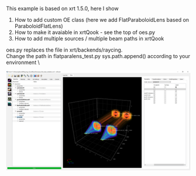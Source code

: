 This example is based on xrt 1.5.0, here I show 
1) How to add custom OE class (here we add FlatParaboloidLens based on ParaboloidFlatLens)
2) How to make it avaiable in xrtQook - see the top of oes.py
3) How to add multiple sources / multiple beam paths in xrtQook

oes.py replaces the file in xrt/backends/raycing.\
Change the path in flatparalens_test.py sys.path.append() according to your environment \

![output](dual_para_flat.png)
